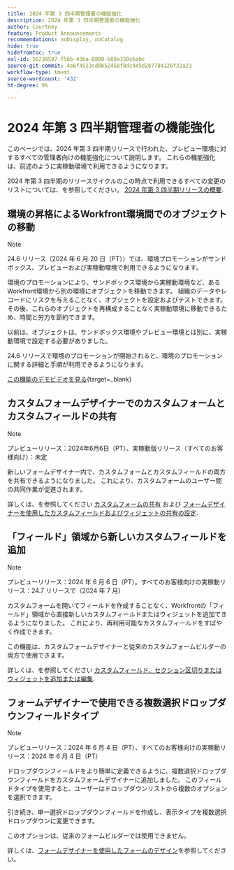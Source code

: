 ```yaml
---
title: 2024 年第 3 四半期管理者の機能強化
description: 2024 年第 3 四半期管理者の機能強化
author: Courtney
feature: Product Announcements
recommendations: noDisplay, noCatalog
hide: true
hidefromtoc: true
exl-id: 56238597-f56b-43ba-8800-b80a150c6abc
source-git-commit: 4e6f4523cd0b52458f8dc445d2b7784126f32a23
workflow-type: tm+mt
source-wordcount: '432'
ht-degree: 9%

---
```


# 2024 年第 3 四半期管理者の機能強化

このページでは、2024 年第 3 四半期リリースで行われた、プレビュー環境に対するすべての管理者向けの機能強化について説明します。 これらの機能強化は、前述のように実稼動環境で利用できるようになります。

2024 年第 3 四半期のリリースサイクルのこの時点で利用できるすべての変更のリストについては、を参照してください。 [2024 年第 3 四半期リリースの概要](/help/quicksilver/product-announcements/product-releases/24-q3-release-activity/24-q3-release-overview.md).

## 環境の昇格によるWorkfront環境間でのオブジェクトの移動

>[!NOTE]
>
>24.6 リリース（2024 年 6 月 20 日（PT））では、環境プロモーションがサンドボックス、プレビューおよび実稼動環境で利用できるようになります。

環境のプロモーションにより、サンドボックス環境から実稼動環境など、あるWorkfront環境から別の環境にオブジェクトを移動できます。 組織のデータやレコードにリスクを与えることなく、オブジェクトを設定およびテストできます。 その後、これらのオブジェクトを再構成することなく実稼動環境に移動できるため、時間と労力を節約できます。

以前は、オブジェクトは、サンドボックス環境やプレビュー環境とは別に、実稼動環境で設定する必要がありました。

24.6 リリースで環境のプロモーションが開始されると、環境のプロモーションに関する詳細と手順が利用できるようになります。

[この機能のデモビデオを見る](https://video.tv.adobe.com/v/3429735/){target=_blank}

## カスタムフォームデザイナーでのカスタムフォームとカスタムフィールドの共有

>[!NOTE]
>
>プレビューリリース：2024年6月6日（PT）、実稼動版リリース（すべてのお客様向け）：未定

新しいフォームデザイナー内で、カスタムフォームとカスタムフィールドの両方を共有できるようになりました。 これにより、カスタムフォームのユーザー間の共同作業が促進されます。

詳しくは、を参照してください [カスタムフォームの共有](/help/quicksilver/administration-and-setup/customize-workfront/create-manage-custom-forms/share-access-to-a-custom-form.md) および [フォームデザイナーを使用したカスタムフィールドおよびウィジェットの共有の設定](/help/quicksilver/administration-and-setup/customize-workfront/create-manage-custom-forms/form-designer/manage-a-form/share-custom-fields.md).

## 「フィールド」領域から新しいカスタムフィールドを追加

>[!NOTE]
>
>プレビューリリース：2024 年 6 月 6 日（PT）。すべてのお客様向けの実稼動リリース：24.7 リリースで（2024 年 7 月）

カスタムフォームを開いてフィールドを作成することなく、Workfrontの「フィールド」領域から直接新しいカスタムフィールドまたはウィジェットを追加できるようになりました。 これにより、再利用可能なカスタムフィールドをすばやく作成できます。

この機能は、カスタムフォームデザイナーと従来のカスタムフォームビルダーの両方で使用できます。

詳しくは、を参照してください [カスタムフィールド、セクション区切りまたはウィジェットを追加または編集](/help/quicksilver/administration-and-setup/customize-workfront/create-manage-custom-forms/edit-a-custom-field.md).

## フォームデザイナーで使用できる複数選択ドロップダウンフィールドタイプ

>[!NOTE]
>
>プレビューリリース：2024 年 6 月 4 日（PT）、すべてのお客様向けの実稼動リリース：2024 年 6 月 4 日（PT）

ドロップダウンフィールドをより簡単に定義できるように、複数選択ドロップダウンフィールドをカスタムフォームデザイナーに追加しました。 このフィールドタイプを使用すると、ユーザーはドロップダウンリストから複数のオプションを選択できます。

引き続き、単一選択ドロップダウンフィールドを作成し、表示タイプを複数選択ドロップダウンに変更できます。

このオプションは、従来のフォームビルダーでは使用できません。

詳しくは、[フォームデザイナーを使用したフォームのデザイン](/help/quicksilver/administration-and-setup/customize-workfront/create-manage-custom-forms/form-designer/design-a-form/design-a-form.md)を参照してください。
